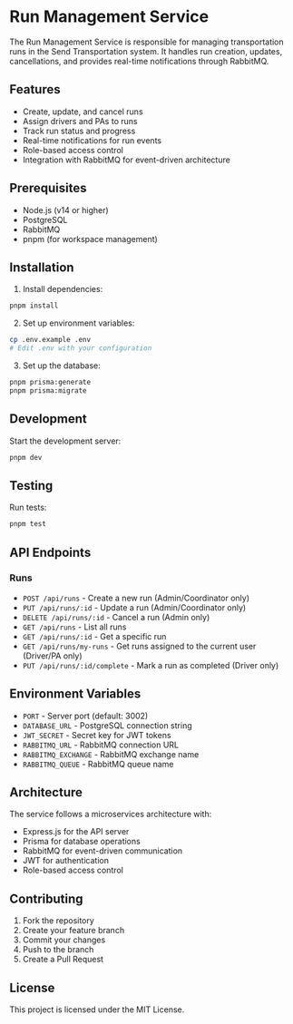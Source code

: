 # Run Management Service

The Run Management Service is responsible for managing transportation runs in the Send Transportation system. It handles run creation, updates, cancellations, and provides real-time notifications through RabbitMQ.

## Features

- Create, update, and cancel runs
- Assign drivers and PAs to runs
- Track run status and progress
- Real-time notifications for run events
- Role-based access control
- Integration with RabbitMQ for event-driven architecture

## Prerequisites

- Node.js (v14 or higher)
- PostgreSQL
- RabbitMQ
- pnpm (for workspace management)

## Installation

1. Install dependencies:
```bash
pnpm install
```

2. Set up environment variables:
```bash
cp .env.example .env
# Edit .env with your configuration
```

3. Set up the database:
```bash
pnpm prisma:generate
pnpm prisma:migrate
```

## Development

Start the development server:
```bash
pnpm dev
```

## Testing

Run tests:
```bash
pnpm test
```

## API Endpoints

### Runs

- `POST /api/runs` - Create a new run (Admin/Coordinator only)
- `PUT /api/runs/:id` - Update a run (Admin/Coordinator only)
- `DELETE /api/runs/:id` - Cancel a run (Admin only)
- `GET /api/runs` - List all runs
- `GET /api/runs/:id` - Get a specific run
- `GET /api/runs/my-runs` - Get runs assigned to the current user (Driver/PA only)
- `PUT /api/runs/:id/complete` - Mark a run as completed (Driver only)

## Environment Variables

- `PORT` - Server port (default: 3002)
- `DATABASE_URL` - PostgreSQL connection string
- `JWT_SECRET` - Secret key for JWT tokens
- `RABBITMQ_URL` - RabbitMQ connection URL
- `RABBITMQ_EXCHANGE` - RabbitMQ exchange name
- `RABBITMQ_QUEUE` - RabbitMQ queue name

## Architecture

The service follows a microservices architecture with:

- Express.js for the API server
- Prisma for database operations
- RabbitMQ for event-driven communication
- JWT for authentication
- Role-based access control

## Contributing

1. Fork the repository
2. Create your feature branch
3. Commit your changes
4. Push to the branch
5. Create a Pull Request

## License

This project is licensed under the MIT License. 